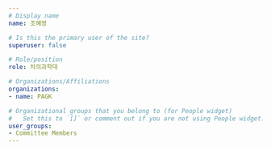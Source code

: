 ```yaml
---
# Display name
name: 조혜영

# Is this the primary user of the site?
superuser: false

# Role/position
role: 차의과학대

# Organizations/Affiliations
organizations:
- name: PAGK

# Organizational groups that you belong to (for People widget)
#   Set this to `[]` or comment out if you are not using People widget.
user_groups:
- Committee Members
---
```

